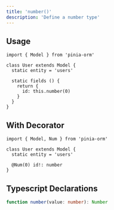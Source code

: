```yaml
---
title: 'number()'
description: 'Define a number type'
---
```


## Usage

````js[User.js]
import { Model } from 'pinia-orm'

class User extends Model {
  static entity = 'users'

  static fields () {
    return {
      id: this.number(0)
    }
  }
}
````

## With Decorator

````ts[User.ts]
import { Model, Num } from 'pinia-orm'

class User extends Model {
  static entity = 'users'
  
  @Num(0) id!: number
}
````

## Typescript Declarations

````ts
function number(value: number): Number
````
